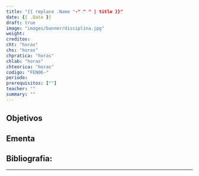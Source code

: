```yaml
---
title: "{{ replace .Name "-" " " | title }}"
date: {{ .Date }}
draft: true
image: "images/banner/disciplina.jpg"
weight:
creditos:
cht: "horas"
chs: "horas"
chpratica: "horas"
chlab: "horas"
chteorica: "horas"
codigo: "FEN06-"
periodo:
prerequisitos: [""]
teacher: ""
summary: ""
---
```

## Objetivos

## Ementa

## Bibliografia:

---
